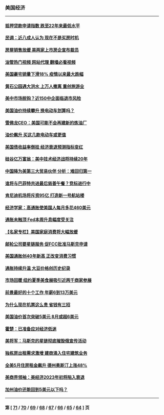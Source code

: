 ### 美国经济
---
#### [抵押贷款申请指数 跌至22年来最低水平](../../pages/ncid1078158/n13760003.md?06152045) 
#### [民调：近八成人认为 现在不是买房时机](../../pages/ncid1078158/n13759972.md?06152045) 
#### [房屋销售放缓 美两家上市房企宣布裁员](../../pages/ncid1078158/n13759740.md?06152045) 
#### [油管热门视频 网站代理 翻墙必看视频](http://209.222.30.114:81/youtube.html?06152045)
#### [美国豪宅销量下滑18% 疫情以来最大跌幅](../../pages/ncid1078158/n13759848.md?06152045) 
#### [黄石公园遇大洪水 上万人撤离 重创旅游业](../../pages/ncid1078158/n13759794.md?06152045) 
#### [美中市场脱钩？近150中企面临退市风险](../../pages/ncid1078158/n13759737.md?06152045) 
#### [美国油价持续攀升 换电动车划算吗？](../../pages/ncid1078158/n13759630.md?06152045) 
#### [雪佛龙CEO：美国可能不会再建新的炼油厂](../../pages/ncid1078158/n13759710.md?06152045) 
#### [油价飙升 买这几款电动车或更值](../../pages/ncid1078158/n13759382.md?06152045) 
#### [美国债收益率倒挂 经济衰退预测指标变红](../../pages/ncid1078158/n13759633.md?06152045) 
#### [硅谷亿万富翁：美中技术经济战将持续20年](../../pages/ncid1078158/n13759522.md?06152045) 
#### [中国降为美第三大贸易伙伴 分析：难回归第一](../../pages/ncid1078158/n13759515.md?06152045) 
#### [谁将与巴菲特共进最后慈善午餐？竞标进行中](../../pages/ncid1078158/n13759401.md?06152045) 
#### [肯尼迪机场将斥资95亿 打造新一号航站楼](../../pages/ncid1078158/n13759094.md?06152045) 
#### [经济学家：高通胀使美国人每月多花460美元](../../pages/ncid1078158/n13758981.md?06152045) 
#### [通胀未触顶 Fed本周升息幅度受关注](../../pages/ncid1078158/n13758924.md?06152045) 
#### [【名家专栏】美国家庭消费将大幅放缓](../../pages/ncid1078158/n13758718.md?06152045) 
#### [邮轮公司要星链服务 促FCC批准马斯克申请](../../pages/ncid1078158/n13758794.md?06152045) 
#### [美国通胀创40年新高 正改变消费习惯](../../pages/ncid1078158/n13758901.md?06152045) 
#### [通胀持续升温 大豆价格创历史纪录](../../pages/ncid1078158/n13758792.md?06152045) 
#### [市场回暖 纽约夏季美食展吸引近两千商家参展](../../pages/ncid1078158/n13758371.md?06152045) 
#### [前景最好的十个工作 年薪6到13万美元](../../pages/ncid1078158/n13756850.md?06152045) 
#### [为什么现在机票这么贵 省钱有三招](../../pages/ncid1078158/n13755441.md?06152045) 
#### [美国油价首次突破5美元 8月或超6美元](../../pages/ncid1078158/n13757282.md?06152045) 
#### [霍楚：已准备应对经济低迷](../../pages/ncid1078158/n13757023.md?06152045) 
#### [美将军：马斯克的星链彻底摧毁俄宣传活动](../../pages/ncid1078158/n13756893.md?06152045) 
#### [独栋房出租需求激增 建商涌入住宅建筑业务](../../pages/ncid1078158/n13756830.md?06152045) 
#### [全美5月住房租金飙升 德州奥斯汀上涨48%](../../pages/ncid1078158/n13756873.md?06152045) 
#### [美商界领袖：美经济2023年初将陷入衰退](../../pages/ncid1078158/n13756828.md?06152045) 
#### [加州油价还能回到5美元以下吗？](../../pages/ncid1078158/n13756819.md?06152045) 

---
#### 第 [ [71](./71.md?06152045) / [70](./70.md?06152045) / [69](./69.md?06152045) / [68](./68.md?06152045) / [67](./67.md?06152045) / [66](./66.md?06152045) / [65](./65.md?06152045) / [64](./64.md?06152045) ] 页
